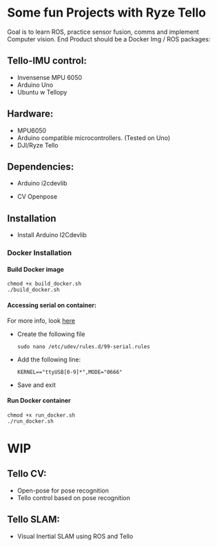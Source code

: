 # Some fun Projects with Ryze Tello 

Goal is to learn ROS, practice sensor fusion, comms and implement Computer vision.
End Product should be a Docker Img / ROS packages:

## Tello-IMU control:
- Invensense MPU 6050
- Arduino Uno
- Ubuntu w Tellopy

## Hardware:
- MPU6050
- Arduino compatible microcontrollers. (Tested on Uno)
- DJI/Ryze Tello

## Dependencies:
- Arduino
    i2cdevlib

- CV
    Openpose

## Installation
- Install Arduino I2Cdevlib

### Docker Installation
#### Build Docker image
```
chmod +x build_docker.sh
./build_docker.sh
```
#### Accessing serial on container:
For more info, look [here](https://www.losant.com/blog/how-to-access-serial-devices-in-docker)
- Create the following file 
    ```
    sudo nano /etc/udev/rules.d/99-serial.rules
    ```
- Add the following line:
    ```
    KERNEL=="ttyUSB[0-9]*",MODE="0666"
    ```
- Save and exit

#### Run Docker container
```
chmod +x run_docker.sh
./run_docker.sh
```

# WIP
## Tello CV:
- Open-pose for pose recognition
- Tello control based on pose recognition

## Tello SLAM:
- Visual Inertial SLAM using ROS and Tello
